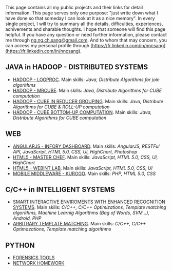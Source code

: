 This page contains all my public projects and their links for detail information. This page serves only one purpose: "just write down what I have done so that someday I can look at it as a nice memory". In every single project, I will try to summary all the details, difficulties, experiences, achivements and sharable thoughts. I hope that someone will find this page helpful. If you have any question or need further information, please contact me through [ng.ng.ch.sang@gmail.com](mailto:ng.ng.ch.sang@gmail.com). And to whom that may concern, you can access my personal profile through [https://fr.linkedin.com/in/nncsang](https://fr.linkedin.com/in/nncsang).

JAVA in HADOOP - DISTRIBUTED SYSTEMS
-----------------
- [HADOOP - LOGPROC](http://nncsang.github.io/Hadoop-LogProc/). Main skills: _Java, Distribute Algorithms for join algorithms_
- [HADOOP - MRCUBE](http://nncsang.github.io/Hadoop-Cube-MRCube/). Main skills: _Java, Distribute Algorithms for CUBE computation_
- [HADOOP - CUBE IN REDUCER GROUPING](http://nncsang.github.io/Hadoop-Cube-In-Reducer-Grouping/). Main skills: _Java, Distribute Algorithms for CUBE & ROLL-UP computation_
- [HADOOP - CUBE BOTTOM-UP COMPUTATION](http://nncsang.github.io/BUC/). Main skills: _Java, Distribute Algorithms for CUBE computation_

WEB
-----------------
- [ANGULARJS - INFORY DASHBOARD](http://nncsang.github.io/Infory-Dashboard/). Main skills: _AngularJS, RESTFul API, JavaScript, HTML 5.0, CSS, UI, HighChart, Photoshop_
- [HTML5 - MASTER CHEF](http://nncsang.github.io/MasterChef/). Main skills: _JavaScript, HTML 5.0, CSS, UI, HighChart_
- [HTML5 - WEBINT LAB](http://nncsang.github.io/SBlog/). Main skills: _JavaScript, HTML 5.0, CSS, UI_
- [MOBILE MIDDLEWARE - KUROGO](http://nncsang.github.io/Kurogo/). Main skills: _PHP, HTML 5.0, CSS_

C/C++ in INTELLIGENT SYSTEMS 
-----------------
- [SMART INTERACTIVE ENVIROMENTS WITH ENHANCED RECOGNITION SYSTEMS](http://nncsang.github.io/Smart-Interactive-Enviroments-with-Enhanced-Recogniztion-Systems/). Main skills: _C/C++, C/C++ Optimizations, Template matching algorithms, Machine Learnig Algorithms (Bag of Words, SVM...), Android, PHP_
- [ARBITRARY TEMPLATE MATCHING](http://nncsang.github.io/RASTM). Main skills: _C/C++, C/C++ Optimazations, Template matching algorithms_

PYTHON
-----------------
- [FORENSICS TOOLS](http://nncsang.github.io/Forensics-Tools/)
- [NETWORK HOMEWORK](http://nncsang.github.io/Network-Homework/)


